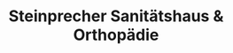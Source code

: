 ---
title: "Steinprecher Sanitätshaus & Orthopädie"
url: /mannersdorf-am-leithagebirge/steinprecher-sanitaetshaus-und-orthopaedie/
shop: Sanitätshaus
---